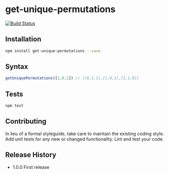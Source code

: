 get-unique-permutations
============================
[![Build Status](https://travis-ci.org/janjarfalk/get-unique-permutations.svg?branch=master)](https://travis-ci.org/janjarfalk/get-unique-permutations)

## Installation
```bash
npm install get-unique-permutations --save
```

## Syntax
```js
getUniquePermutations([1,0,1]) // [[0,1,1],[1,0,1],[1,1,0]]
```

## Tests
```bash
npm test
```
## Contributing

In lieu of a formal styleguide, take care to maintain the existing coding style.
Add unit tests for any new or changed functionality. Lint and test your code.

## Release History

* 1.0.0 First release